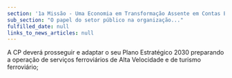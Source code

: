 ```yaml
---
section: '1a Missão - Uma Economia em Transformação Assente em Contas Equilibradas'
sub_section: "O papel do setor público na organização..."
fulfilled_date: null
links_to_news_articles: null
---
```


A CP deverá prosseguir e adaptar o seu Plano Estratégico 2030 preparando a operação de serviços ferroviários de Alta Velocidade e de turismo ferroviário;